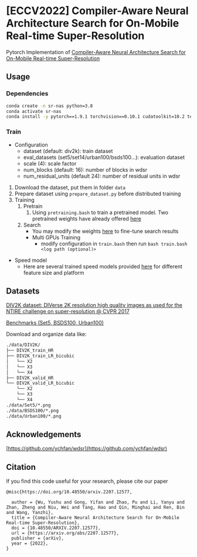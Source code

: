 # [ECCV2022] Compiler-Aware Neural Architecture Search for On-Mobile Real-time Super-Resolution

Pytorch Implementation of  [Compiler-Aware Neural Architecture Search for On-Mobile Real-time Super-Resolution](https://arxiv.org/abs/2207.12577)


## Usage

### Dependencies

```bash
conda create -n sr-nas python=3.8
conda activate sr-nas
conda install -y pytorch==1.9.1 torchvision==0.10.1 cudatoolkit=10.2 tensorboard h5py scikit-image -c pytorch
```

### Train

- Configuration
    - dataset (default: div2k): train dataset
    - eval_datasets (set5/set14/urban100/bsds100...): evaluation dataset
    - scale (4): scale factor
    - num_blocks (default: 16): number of blocks in wdsr
    - num_residual_units (default 24): number of residual units in wdsr
1. Download the dataset, put them in folder `data`
2. Prepare dataset using `prepare_dataset.py` before distributed training
3. Training
   1. Pretrain
      1. Using `pretraining.bash` to train a pretrained model. Two pretrained weights have already offered [here](models/pretrained_weights)
   2. Search
       - You may modify the weights [here](loss_config.py) to fine-tune search results
       - Multi GPUs Training
           - modify configuration in `train.bash` then run `bash train.bash <log path (optional)>`
- Speed model
  - Here are several trained speed models provided [here](speed_models/weights) for different feature size and platform


## Datasets

[DIV2K dataset: DIVerse 2K resolution high quality images as used for the NTIRE challenge on super-resolution @ CVPR 2017](https://data.vision.ee.ethz.ch/cvl/DIV2K/)

[Benchmarks (Set5, BSDS100, Urban100)](http://vllab.ucmerced.edu/wlai24/LapSRN/results/SR_testing_datasets.zip)

Download and organize data like:

```bash
./data/DIV2K/
├── DIV2K_train_HR
├── DIV2K_train_LR_bicubic
│   └── X2
│   └── X3
│   └── X4
├── DIV2K_valid_HR
└── DIV2K_valid_LR_bicubic
    └── X2
    └── X3
    └── X4
./data/Set5/*.png
./data/BSDS100/*.png
./data/Urban100/*.png
```

## Acknowledgements
[https://github.com/ychfan/wdsr](https://github.com/ychfan/wdsr)



## Citation

If you find this code useful for your research, please cite our paper

```
@misc{https://doi.org/10.48550/arxiv.2207.12577,

  author = {Wu, Yushu and Gong, Yifan and Zhao, Pu and Li, Yanyu and Zhan, Zheng and Niu, Wei and Tang, Hao and Qin, Minghai and Ren, Bin and Wang, Yanzhi},
  title = {Compiler-Aware Neural Architecture Search for On-Mobile Real-time Super-Resolution},
  doi = {10.48550/ARXIV.2207.12577},
  url = {https://arxiv.org/abs/2207.12577},
  publisher = {arXiv},
  year = {2022},
}
```